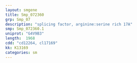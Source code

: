 ```yaml
---
layout: smgene
title: Smp_072360
grp: Smp_07
description: "splicing factor, arginine:serine rich 17A"
smp: Smp_072360.1
uniprot: "G4V9B3"
length:  1968
cdd: "cd12264, cl17169"
kk: K13169
categories: sm
---
```

